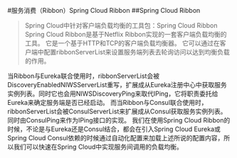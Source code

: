 #服务消费（Ribbon）Spring Cloud Ribbon
##Spring Cloud Ribbon
>Spring Cloud中针对客户端负载均衡的工具包：Spring Cloud Ribbon
Spring Cloud Ribbon是基于Netflix Ribbon实现的一套客户端负载均衡的工具。
它是一个基于HTTP和TCP的客户端负载均衡器。
它可以通过在客户端中配置ribbonServerList来设置服务端列表去轮询访问以达到均衡负载的作用。

当Ribbon与Eureka联合使用时，ribbonServerList会被DiscoveryEnabledNIWSServerList重写，扩展成从Eureka注册中心中获取服务实例列表。同时它也会用NIWSDiscoveryPing来取代IPing，它将职责委托给Eureka来确定服务端是否已经启动。
而当Ribbon与Consul联合使用时，ribbonServerList会被ConsulServerList来扩展成从Consul获取服务实例列表。同时由ConsulPing来作为IPing接口的实现。
我们在使用Spring Cloud Ribbon的时候，不论是与Eureka还是Consul结合，都会在引入Spring Cloud Eureka或Spring Cloud Consul依赖的时候通过自动化配置来加载上述所说的配置内容，所以我们可以快速在Spring Cloud中实现服务间调用的负载均衡。

